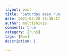 ```yaml
---
layout: post
title: 'Saturday easy run'
date: 2021-08-28 15:30:17
author: multishiv19
comments: true
category: [runs]
tags: [Run]
description: |
    
---
```





<div width='100%' class='strava-embed-placeholder' data-embed-type='activity' data-embed-id='5864579759'></div>
<script src='https://strava-embeds.com/embed.js'></script>
